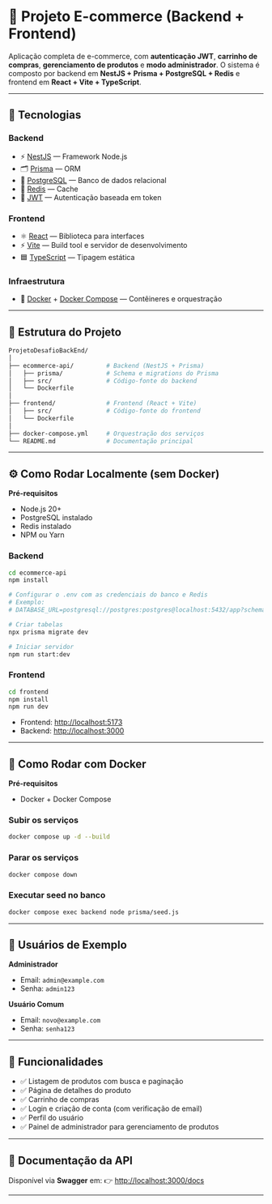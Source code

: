 # 🛒 Projeto E-commerce (Backend + Frontend)

Aplicação completa de e-commerce, com **autenticação JWT**, **carrinho de compras**, **gerenciamento de produtos** e **modo administrador**.
O sistema é composto por backend em **NestJS + Prisma + PostgreSQL + Redis** e frontend em **React + Vite + TypeScript**.

---

## 🚀 Tecnologias

### Backend

- ⚡ [NestJS](https://nestjs.com/) — Framework Node.js
- 🗂️ [Prisma](https://www.prisma.io/) — ORM
- 🐘 [PostgreSQL](https://www.postgresql.org/) — Banco de dados relacional
- 🚀 [Redis](https://redis.io/) — Cache
- 🔑 [JWT](https://jwt.io/) — Autenticação baseada em token

### Frontend

- ⚛️ [React](https://react.dev/) — Biblioteca para interfaces
- ⚡ [Vite](https://vitejs.dev/) — Build tool e servidor de desenvolvimento
- 🟦 [TypeScript](https://www.typescriptlang.org/) — Tipagem estática

### Infraestrutura

- 🐳 [Docker](https://www.docker.com/) + [Docker Compose](https://docs.docker.com/compose/) — Contêineres e orquestração

---

## 📂 Estrutura do Projeto

```bash
ProjetoDesafioBackEnd/
│
├── ecommerce-api/         # Backend (NestJS + Prisma)
│   ├── prisma/            # Schema e migrations do Prisma
│   ├── src/               # Código-fonte do backend
│   └── Dockerfile
│
├── frontend/              # Frontend (React + Vite)
│   ├── src/               # Código-fonte do frontend
│   └── Dockerfile
│
├── docker-compose.yml     # Orquestração dos serviços
└── README.md              # Documentação principal
```

---

## ⚙️ Como Rodar Localmente (sem Docker)

**Pré-requisitos**

- Node.js 20+
- PostgreSQL instalado
- Redis instalado
- NPM ou Yarn

### Backend

```bash
cd ecommerce-api
npm install

# Configurar o .env com as credenciais do banco e Redis
# Exemplo:
# DATABASE_URL=postgresql://postgres:postgres@localhost:5432/app?schema=public

# Criar tabelas
npx prisma migrate dev

# Iniciar servidor
npm run start:dev
```

### Frontend

```bash
cd frontend
npm install
npm run dev
```

- Frontend: [http://localhost:5173](http://localhost:5173)
- Backend: [http://localhost:3000](http://localhost:3000)

---

## 🐳 Como Rodar com Docker

**Pré-requisitos**

- Docker + Docker Compose

### Subir os serviços

```bash
docker compose up -d --build
```

### Parar os serviços

```bash
docker compose down
```

### Executar seed no banco

```bash
docker compose exec backend node prisma/seed.js
```

---

## 👥 Usuários de Exemplo

**Administrador**

- Email: `admin@example.com`
- Senha: `admin123`

**Usuário Comum**

- Email: `novo@example.com`
- Senha: `senha123`

---

## 📌 Funcionalidades

- ✅ Listagem de produtos com busca e paginação
- ✅ Página de detalhes do produto
- ✅ Carrinho de compras
- ✅ Login e criação de conta (com verificação de email)
- ✅ Perfil do usuário
- ✅ Painel de administrador para gerenciamento de produtos

---

## 📖 Documentação da API

Disponível via **Swagger** em:
👉 [http://localhost:3000/docs](http://localhost:3000/docs)

---

